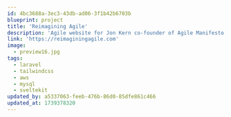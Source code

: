 ```yaml
---
id: 4bc3688a-3ec3-43db-ad06-3f1b42b6703b
blueprint: project
title: 'Reimagining Agile'
description: 'Agile website for Jon Kern co-founder of Agile Manifesto'
link: 'https://reimaginingagile.com'
image:
  - preview16.jpg
tags:
  - laravel
  - tailwindcss
  - aws
  - mysql
  - sveltekit
updated_by: a5337063-feeb-476b-86d0-85dfe861c466
updated_at: 1739378320
---
```

